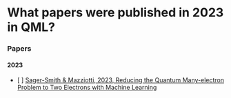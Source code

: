# What papers were published in 2023 in QML? 


### Papers
#### 2023

- [ ] [Sager-Smith & Mazziotti, 2023, Reducing the Quantum Many-electron Problem to Two Electrons with Machine Learning](https://arxiv.org/pdf/2301.00672.pdf)
